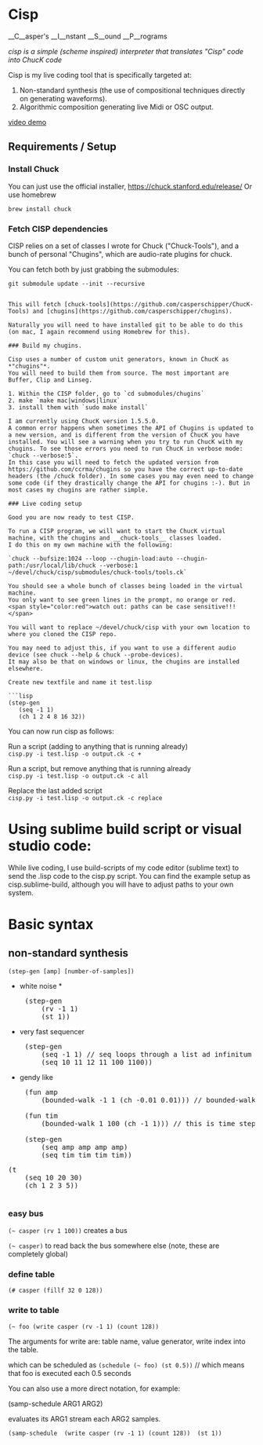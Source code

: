 # Cisp 

__C__asper's __I__nstant __S__ound __P__rograms

*cisp is a simple (scheme inspired) interpreter that translates "Cisp" code into ChucK code*

Cisp is my live coding tool that is specifically targeted at:
1. Non-standard synthesis (the use of compositional techniques directly on generating waveforms).
2. Algorithmic composition generating live Midi or OSC output.

[video demo](https://www.casperschipper.nl/v2/uncategorized/a-few-noisy-etudes-in-cisp/)

## Requirements / Setup

### Install Chuck

You can just use the official installer, https://chuck.stanford.edu/release/
Or use homebrew 

`brew install chuck`

### Fetch CISP dependencies

CISP relies on a set of classes I wrote for Chuck ("Chuck-Tools"), and a bunch of personal "Chugins", which are audio-rate plugins for chuck.

You can fetch both by just grabbing the submodules:

```shell 
git submodule update --init --recursive
`  

This will fetch [chuck-tools](https://github.com/casperschipper/ChucK-Tools) and [chugins](https://github.com/casperschipper/chugins). 

Naturally you will need to have installed git to be able to do this (on mac, I again recommend using Homebrew for this).

### Build my chugins.

Cisp uses a number of custom unit generators, known in ChucK as *"chugins"*.
You will need to build them from source. The most important are Buffer, Clip and Linseg.

1. Within the CISP folder, go to `cd submodules/chugins`
2. make `make mac|windows|linux`
3. install them with `sudo make install`

I am currently using ChucK version 1.5.5.0.
A common error happens when sometimes the API of Chugins is updated to a new version, and is different from the version of ChucK you have installed. You will see a warning when you try to run ChucK with my chugins. To see those errors you need to run ChucK in verbose mode: `chuck --verbose:5`.
In this case you will need to fetch the updated version from https://github.com/ccrma/chugins so you have the correct up-to-date headers (the /chuck folder). In some cases you may even need to change some code (if they drastically change the API for chugins :-). But in most cases my chugins are rather simple.

### Live coding setup

Good you are now ready to test CISP.

To run a CISP program, we will want to start the ChucK virtual machine, with the chugins and __chuck-tools__ classes loaded.
I do this on my own machine with the following:

`chuck --bufsize:1024 --loop --chugin-load:auto --chugin-path:/usr/local/lib/chuck --verbose:1 ~/devel/chuck/cisp/submodules/chuck-tools/tools.ck`

You should see a whole bunch of classes being loaded in the virtual machine.
You only want to see green lines in the prompt, no orange or red.
<span style="color:red">watch out: paths can be case sensitive!!!</span>

You will want to replace ~/devel/chuck/cisp with your own location to where you cloned the CISP repo.

You may need to adjust this, if you want to use a different audio device (see chuck --help & chuck --probe-devices).
It may also be that on windows or linux, the chugins are installed elsewhere.

Create new textfile and name it test.lisp

```lisp
(step-gen
   (seq -1 1)
   (ch 1 2 4 8 16 32))
```

You can now run cisp as follows:

Run a script (adding to anything that is running already)  
`cisp.py -i test.lisp -o output.ck -c +`

Run a script, but remove anything that is running already  
`cisp.py -i test.lisp -o output.ck -c all`

Replace the last added script  
`cisp.py -i test.lisp -o output.ck -c replace`


# Using sublime build script or visual studio code:

While live coding, I use build-scripts of my code editor (sublime text) to send the .lisp code to the cisp.py script. 
You can find the example setup as cisp.sublime-build, although you will have to adjust paths to your own system.

# Basic syntax

## non-standard synthesis

`(step-gen [amp] [number-of-samples])`


* white noise *
<pre>
	(step-gen 
  		(rv -1 1) 
  		(st 1))</pre>


* very fast sequencer
<pre>
	(step-gen
  		(seq -1 1) // seq loops through a list ad infinitum -1 1 -1 1 -1 1 etc..
  		(seq 10 11 12 11 100 1100)) 
</pre>
* gendy like

<pre>
	(fun amp
		(bounded-walk -1 1 (ch -0.01 0.01))) // bounded-walk min max step

	(fun tim
		(bounded-walk 1 100 (ch -1 1))) // this is time steps

	(step-gen
		(seq amp amp amp amp)
		(seq tim tim tim tim)) 
</pre>

<pre>
(t
	(seq 10 20 30)
	(ch 1 2 3 5))
	
</pre>

### easy bus


`(~ casper (rv 1 100))` creates a bus

`(~ casper)` to read back the bus somewhere else (note, these are completely global)

### define table

`(# casper (fillf 32 0 128))`

### write to table

`(~ foo (write casper (rv -1 1) (count 128))`

The arguments for write are: table name, value generator, write index into the table.

which can be scheduled as
`(schedule (~ foo) (st 0.5))` // which means that foo is executed each 0.5 seconds

You can also use a more direct notation, for example:

(samp-schedule ARG1 ARG2)

evaluates its ARG1 stream each ARG2 samples.

`(samp-schedule 
	(write casper (rv -1 1) (count 128)) 
	(st 1))
`





